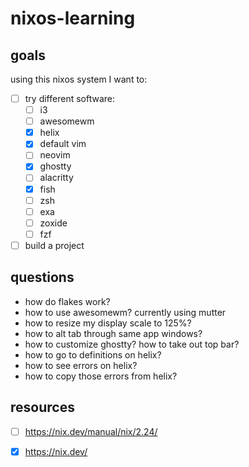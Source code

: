 # nixos-learning

## goals

using this nixos system I want to:

- [ ] try different software:
	- [ ] i3
	- [ ] awesomewm
	- [x] helix
	- [x] default vim
	- [ ] neovim
	- [x] ghostty
	- [ ] alacritty
	- [x] fish
	- [ ] zsh
	- [ ] exa
	- [ ] zoxide
	- [ ] fzf
- [ ] build a project

## questions

- how do flakes work?
- how to use awesomewm? currently using mutter
- how to resize my display scale to 125%?
- how to alt tab through same app windows?
- how to customize ghostty? how to take out top bar?
- how to go to definitions on helix?
- how to see errors on helix?
- how to copy those errors from helix?

## resources

- [ ] https://nix.dev/manual/nix/2.24/
- [X] https://nix.dev/

